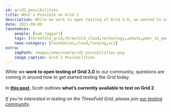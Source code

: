 ```yaml
---
id: grid2_possibilities
title: What's Possible on Grid 2
description: While we work to open testing of Grid 3.0, we wanted to outline what's already available to test on Grid 2.
date: 2021-09-09
taxonomies:
    people: [sam_taggart]
    tags: [threefold_grid,threefold_cloud,technology,update,peer_to_peer,community]
    news-category: [foundation,cloud,farming,aci]
extra:
    imgPath: images/newsroom/grid2_possibilities.png
    image_caption: Grid 2 Possibilities
---
```


While we **work to open testing of Grid 3.0** to our community, questions are coming in around how to get started testing the Grid today.
<br/>
<br/>
In **[this post](https://forum.threefold.io/t/what-you-can-do-on-the-threefold-grid-today/1220)**, Scott outlines **what’s currently available to test on Grid 2**.
<br/>
<br/>
*If you’re interested in testing on the ThreeFold Grid, please join [our testing community](https://t.me/threefoldtesting).*